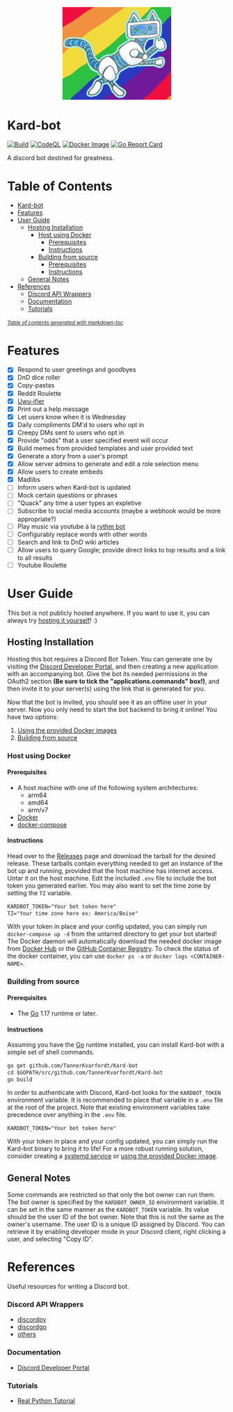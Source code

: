 <div align="center">
<img src="Robo_cat.png" alt="drawing" width="250"/>
</div>

# Kard-bot
[![Build](https://github.com/TannerKvarfordt/Kard-bot/actions/workflows/go.yml/badge.svg)](https://github.com/TannerKvarfordt/Kard-bot/actions/workflows/go.yml)
[![CodeQL](https://github.com/TannerKvarfordt/Kard-bot/actions/workflows/codeql-analysis.yml/badge.svg)](https://github.com/TannerKvarfordt/Kard-bot/actions/workflows/codeql-analysis.yml)
[![Docker Image](https://github.com/TannerKvarfordt/Kard-bot/actions/workflows/release.yml/badge.svg)](https://github.com/TannerKvarfordt/Kard-bot/actions/workflows/release.yml)
[![Go Report Card](https://goreportcard.com/badge/github.com/TannerKvarfordt/Kard-bot)](https://goreportcard.com/report/github.com/TannerKvarfordt/Kard-bot)

A discord bot destined for greatness.

# Table of Contents
- [Kard-bot](#kard-bot)
- [Features](#features)
- [User Guide](#user-guide)
  * [Hosting Installation](#hosting-installation)
    + [Host using Docker](#host-using-docker)
      - [Prerequisites](#prerequisites)
      - [Instructions](#instructions)
    + [Building from source](#building-from-source)
      - [Prerequisites](#prerequisites-1)
      - [Instructions](#instructions-1)
  * [General Notes](#general-notes)
- [References](#references)
    + [Discord API Wrappers](#discord-api-wrappers)
    + [Documentation](#documentation)
    + [Tutorials](#tutorials)

<small><i><a href='http://ecotrust-canada.github.io/markdown-toc/'>Table of contents generated with markdown-toc</a></i></small>


# Features

- [x] Respond to user greetings and goodbyes
- [x] DnD dice roller
- [x] Copy-pastas
- [x] Reddit Roulette
- [x] [Uwu-ifier](https://lingojam.com/uwu-ify)
- [x] Print out a help message
- [x] Let users know when it is Wednesday
- [x] Daily compliments DM'd to users who opt in
- [x] Creepy DMs sent to users who opt in
- [x] Provide "odds" that a user specified event will occur
- [x] Build memes from provided templates and user provided text
- [x] Generate a story from a user's prompt
- [x] Allow server admins to generate and edit a role selection menu  
- [x] Allow users to create embeds
- [x] Madlibs
- [ ] Inform users when Kard-bot is updated
- [ ] Mock certain questions or phrases
- [ ] "Quack" any time a user types an expletive
- [ ] Subscribe to social media accounts (maybe a webhook would be more appropriate?)
- [ ] Play music via youtube à la [rythm bot](https://rythm.fm/)
- [ ] Configurably replace words with other words
- [ ] Search and link to DnD wiki articles
- [ ] Allow users to query Google; provide direct links to top results and a link to all results
- [ ] Youtube Roulette

# User Guide

This bot is not publicly hosted anywhere. If you want to use it, you can always try [hosting it yourself](#hosting-installation)! :)

## Hosting Installation

Hosting this bot requires a Discord Bot Token. You can generate one by visiting the [Discord Developer Portal](https://discord.com/developers/applications),
and then creating a new application with an accompanying bot. Give the bot its needed permissions in the OAuth2 section **(Be sure to tick the "applications.commands" box!)**, and then invite it to your server(s) using the link that is generated for you.

Now that the bot is invited, you should see it as an offline user in your server. Now you only need to start the bot backend to bring it online! You have two options:
1. [Using the provided Docker images](#host-using-docker)
2. [Building from source](#building-from-source)

### Host using Docker
#### Prerequisites
- A host machine with one of the following system architectures:
  - arm64
  - amd64
  - arm/v7
- [Docker](https://www.docker.com/get-started)
- [docker-compose](https://docs.docker.com/compose/install/)

#### Instructions
Head over to the [Releases](https://github.com/TannerKvarfordt/Kard-bot/releases) page and download the tarball for the desired release.
These tarballs contain everything needed to get an instance of the bot up and running, provided that the host machine has internet access.
Untar it on the host machine. Edit the included `.env` file to include the bot token you generated earlier. You may also want to
set the time zone by setting the `TZ` variable.
```shell
KARDBOT_TOKEN="Your bot token here"
TZ="Your time zone here ex: America/Boise"
```

With your token in place and your config updated, you can simply run `docker-compose up -d` from the untarred directory to get your bot started!
The Docker daemon will automatically download the needed docker image from [Docker Hub](https://hub.docker.com/r/tkvarfordt/kardbot/tags) or the
[GitHub Container Registry](https://github.com/TannerKvarfordt/Kard-bot/pkgs/container/kard-bot). 
To check the status of the docker container, you can use `docker ps -a` or `docker logs <CONTAINER-NAME>`.

### Building from source
#### Prerequisites
- The [Go](https://golang.org/) 1.17 runtime or later.

#### Instructions
Assuming you have the [Go](https://golang.org/) runtime installed, you can install Kard-bot with a simple set of shell commands.

```shell
go get github.com/TannerKvarfordt/Kard-bot
cd $GOPATH/src/github.com/TannerKvarfordt/Kard-bot
go build
```

In order to authenticate with Discord, Kard-bot looks for the `KARDBOT_TOKEN` environment variable.
It is recommended to place that variable in a `.env` file at the root of the project. Note that existing
environment variables take precedence over anything in the `.env` file.

```shell
KARDBOT_TOKEN="Your bot token here"
```

With your token in place and your config updated, you can simply run the Kard-bot binary to bring it to life!
For a more robust running solution, consider creating a [systemd service](https://docs.fedoraproject.org/en-US/quick-docs/understanding-and-administering-systemd/#creating-new-systemd-services) or [using the provided Docker image](#host-using-docker).

## General Notes

Some commands are restricted so that only the bot owner can run them. The bot owner is specified by the `KARDBOT_OWNER_ID` environment variable.
It can be set in the same manner as the `KARDBOT_TOKEN` variable. Its value should be the user ID of the bot owner. Note that this is not the same
as the owner's username. The user ID is a unique ID assigned by Discord. You can retrieve it by enabling developer mode in your Discord client, right
clicking a user, and selecting "Copy ID".

# References

Useful resources for writing a Discord bot.

### Discord API Wrappers

- [discordpy](https://github.com/Rapptz/discord.py)
- [discordgo](https://github.com/bwmarrin/discordgo)
- [others](https://discordapi.com/unofficial/comparison.html)

### Documentation

- [Discord Developer Portal](https://discord.com/developers/docs/intro)

### Tutorials

- [Real Python Tutorial](https://realpython.com/how-to-make-a-discord-bot-python/)

